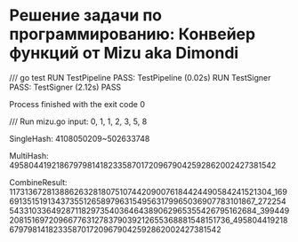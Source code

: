 # Решение задачи по программированию: Конвейер функций от Mizu aka Dimondi


/// go test
RUN   TestPipeline
PASS: TestPipeline (0.02s)
RUN   TestSigner
PASS: TestSigner (2.12s)
PASS

Process finished with the exit code 0



/// Run mizu.go
input: 0, 1, 1, 2, 3, 5, 8

SingleHash:  4108050209~502633748

MultiHash:  4958044192186797981418233587017209679042592862002427381542

CombineResult:  1173136728138862632818075107442090076184424490584241521304_1696913515191343735512658979631549563179965036907783101867_27225454331033649287118297354036464389062965355426795162684_3994492081516972096677631278379039212655368881548151736_4958044192186797981418233587017209679042592862002427381542
